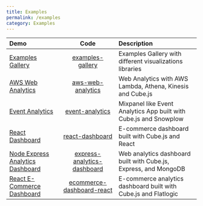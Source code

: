 ```yaml
---
title: Examples
permalink: /examples
category: Examples
---
```


| Demo | Code | Description |
|:------|:----------:|:-------------|
|[Examples Gallery](https://statsbotco.github.io/cubejs-client/)|[examples-gallery](https://github.com/statsbotco/cubejs-client/tree/master/examples/examples-gallery)|Examples Gallery with different visualizations libraries|
|[AWS Web Analytics](https://statsbotco.github.io/cubejs-client/aws-web-analytics/)|[aws-web-analytics](https://github.com/statsbotco/cubejs-client/tree/master/examples/aws-web-analytics)|Web Analytics with AWS Lambda, Athena, Kinesis and Cube.js|
|[Event Analytics](https://d1ygcqhosay4lt.cloudfront.net/)|[event-analytics](https://github.com/statsbotco/cube.js/tree/master/examples/event-analytics)|Mixpanel like Event Analytics App built with Cube.js and Snowplow|
|[React Dashboard](https://statsbotco.github.io/cubejs/react-dashboard/)|[react-dashboard](https://github.com/statsbotco/cube.js/tree/master/examples/react-dashboard)|E-commerce dashboard built with Cube.js and React|
|[Node Express Analytics Dashboard](https://express-analytics-dashboard.herokuapp.com/)|[express-analytics-dashboard](https://github.com/statsbotco/cube.js/tree/master/examples/express-analytics-dashboard)|Web analytics dashboard built with Cube.js, Express, and MongoDB|
|[React E-Commerce Dashboard](http://demo.flatlogic.com/cubejs-dashboard/)|[ecommerce-dashboard-react](https://github.com/flatlogic/ecommerce-dashboard-react)|E-commerce analytics dashboard built with Cube.js and Flatlogic|
